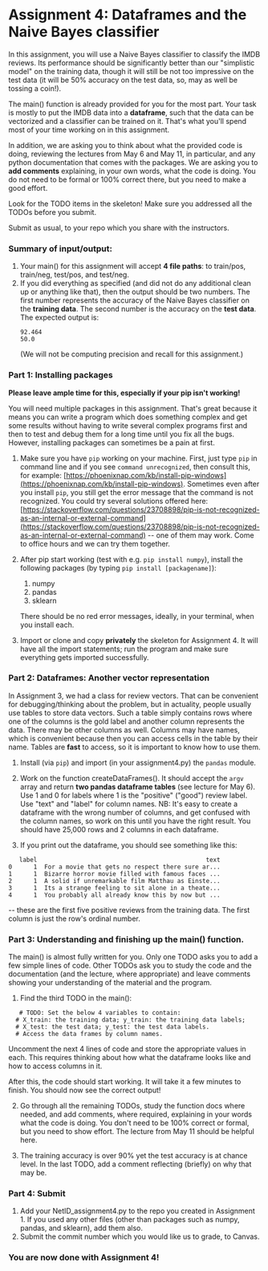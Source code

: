 # Assignment 4: Dataframes and the Naive Bayes classifier

In this assignment, you will use a Naive Bayes classifier to classify the IMDB reviews. Its performance should be significantly better than our "simplistic model" on the training data, though it will still be not too impressive on the test data (it will be 50% accuracy on the test data, so, may as well be tossing a coin!).

The main() function is already provided for you for the most part. Your task is mostly to put the IMDB data into a **dataframe**, such that the data can be vectorized and a classifier can be trained on it. That's what you'll spend most of your time working on in this assignment. 

In addition, we are asking you to think about what the provided code is doing, reviewing the lectures from May 6 and May 11, in particular, and any python documentation that comes with the packages. We are asking you to **add comments** explaining, in your own words, what the code is doing. You do not need to be formal or 100% correct there, but you need to make a good effort.

Look for the TODO items in the skeleton! Make sure you addressed all the TODOs before you submit.

Submit as usual, to your repo which you share with the instructors.

### Summary of input/output:
1. Your main() for this assignment will accept **4 file paths**: to train/pos, train/neg, test/pos, and test/neg.
2. If you did everything as specified (and did not do any additional clean up or anything like that), then the output should be two numbers. The first number represents the accuracy of the Naive Bayes classifier on the **training data**. The second number is the accuracy on the **test data**. The expected output is:
    ```
    92.464
    50.0
    ```
    (We will not be computing precision and recall for this assignment.)

### Part 1: Installing packages

**Please leave ample time for this, especially if your pip isn't working!**

You will need multiple packages in this assignment. That's great because it means you can write a program which does something complex and get some results without having to write several complex programs first and then to test and debug them for a long time until you fix all the bugs. However, installing packages can sometimes be a pain at first.

1. Make sure you have `pip` working on your machine. First, just type `pip` in command line and if you see `command unrecognized`, then consult this, for example: [https://phoenixnap.com/kb/install-pip-windows](https://phoenixnap.com/kb/install-pip-windows). Sometimes even after you install `pip`, you still get the error message that the command is not recognized. You could try several solutions offered here: [https://stackoverflow.com/questions/23708898/pip-is-not-recognized-as-an-internal-or-external-command](https://stackoverflow.com/questions/23708898/pip-is-not-recognized-as-an-internal-or-external-command) -- one of them may work. Come to office hours and we can try them together.

2. After pip start working (test with e.g. `pip install numpy`), install the following packages (by typing `pip install [packagename]`):
    1. numpy
    2. pandas
    3. sklearn

    There should be no red error messages, ideally, in your terminal, when you install each.

3.  Import or clone and copy **privately** the skeleton for Assignment 4. It will have all the import statements; run the program and make sure everything gets imported successfully.


### Part 2: Dataframes: Another vector representation

In Assignment 3, we had a class for review vectors. That can be convenient for debugging/thinking about the problem, but in actuality, people usually use tables to store data vectors. Such a table simply contains rows where one of the columns is the gold label and another column represents the data. There may be other columns as well. Columns may have names, which is convenient because then you can access cells in the table by their name. Tables are **fast** to access, so it is important to know how to use them. 

1. Install (via `pip`) and import (in your assignment4.py) the `pandas` module. 

2.  Work on the function createDataFrames(). It should accept the `argv` array and return **two pandas dataframe tables** (see lecture for May 6). Use 1 and 0 for labels where 1 is the "positive" ("good") review label. Use "text" and "label" for column names. NB: It's easy to create a dataframe with the wrong number of columns, and get confused with the column names, so work on this until you have the right result. You should have 25,000 rows and 2 columns in each dataframe.

3. If you print out the dataframe, you should see something like this:

```
   label                                               text
0      1  For a movie that gets no respect there sure ar...
1      1  Bizarre horror movie filled with famous faces ...
2      1  A solid if unremarkable film Matthau as Einste...
3      1  Its a strange feeling to sit alone in a theate...
4      1  You probably all already know this by now but ...
```

-- these are the first five positive reviews from the training data. The first column is just the row's ordinal number.

### Part 3: Understanding and finishing up the main() function.

The main() is almost fully written for you. Only one TODO asks you to add a few simple lines of code. Other TODOs ask you to study the code and the documentation (and the lecture, where appropriate) and leave comments showing your understanding of the material and the program.

1. Find the third TODO in the main():
  ```
     # TODO: Set the below 4 variables to contain:
    # X_train: the training data; y_train: the training data labels;
    # X_test: the test data; y_test: the test data labels.
    # Access the data frames by column names.
  ```
  Uncomment the next 4 lines of code and store the appropriate values in each. This requires thinking about how what the dataframe looks like and how to access columns in it.
  
  After this, the code should start working. It will take it a few minutes to finish. You should now see the correct output!
  
2. Go through all the remaining TODOs, study the function docs where needed, and add comments, where required, explaining in your words what the code is doing. You don't need to be 100% correct or formal, but you need to show effort. The lecture from May 11 should be helpful here.

3. The training accuracy is over 90% yet the test accuracy is at chance level. In the last TODO, add a comment reflecting (briefly) on why that may be.

### Part 4: Submit
1. Add your NetID_assignment4.py to the repo you created in Assignment 1. If you used any other files (other than packages such as numpy, pandas, and sklearn), add them also.
2. Submit the commit number which you would like us to grade, to Canvas.

### You are now done with Assignment 4!

